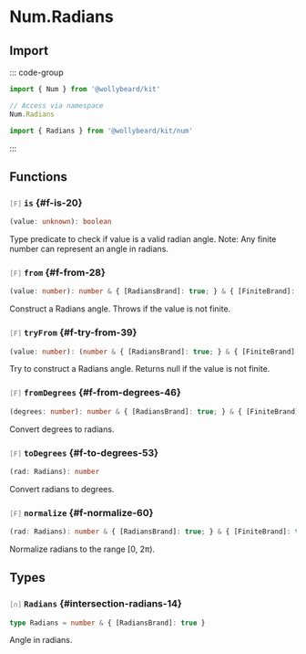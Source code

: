 # Num.Radians

## Import

::: code-group

```typescript [Namespace]
import { Num } from '@wollybeard/kit'

// Access via namespace
Num.Radians
```

```typescript [Barrel]
import { Radians } from '@wollybeard/kit/num'
```

:::

## Functions

### <span style="opacity: 0.6; font-weight: normal; font-size: 0.85em;">`[F]`</span> `is`<SourceLink inline href="https://github.com/jasonkuhrt/kit/blob/main/./src/domains/num/radians/radians.ts#L20" /> {#f-is-20}

```typescript
(value: unknown): boolean
```

Type predicate to check if value is a valid radian angle. Note: Any finite number can represent an angle in radians.

### <span style="opacity: 0.6; font-weight: normal; font-size: 0.85em;">`[F]`</span> `from`<SourceLink inline href="https://github.com/jasonkuhrt/kit/blob/main/./src/domains/num/radians/radians.ts#L28" /> {#f-from-28}

```typescript
(value: number): number & { [RadiansBrand]: true; } & { [FiniteBrand]: true; }
```

Construct a Radians angle. Throws if the value is not finite.

### <span style="opacity: 0.6; font-weight: normal; font-size: 0.85em;">`[F]`</span> `tryFrom`<SourceLink inline href="https://github.com/jasonkuhrt/kit/blob/main/./src/domains/num/radians/radians.ts#L39" /> {#f-try-from-39}

```typescript
(value: number): (number & { [RadiansBrand]: true; } & { [FiniteBrand]: true; }) | null
```

Try to construct a Radians angle. Returns null if the value is not finite.

### <span style="opacity: 0.6; font-weight: normal; font-size: 0.85em;">`[F]`</span> `fromDegrees`<SourceLink inline href="https://github.com/jasonkuhrt/kit/blob/main/./src/domains/num/radians/radians.ts#L46" /> {#f-from-degrees-46}

```typescript
(degrees: number): number & { [RadiansBrand]: true; } & { [FiniteBrand]: true; }
```

Convert degrees to radians.

### <span style="opacity: 0.6; font-weight: normal; font-size: 0.85em;">`[F]`</span> `toDegrees`<SourceLink inline href="https://github.com/jasonkuhrt/kit/blob/main/./src/domains/num/radians/radians.ts#L53" /> {#f-to-degrees-53}

```typescript
(rad: Radians): number
```

Convert radians to degrees.

### <span style="opacity: 0.6; font-weight: normal; font-size: 0.85em;">`[F]`</span> `normalize`<SourceLink inline href="https://github.com/jasonkuhrt/kit/blob/main/./src/domains/num/radians/radians.ts#L60" /> {#f-normalize-60}

```typescript
(rad: Radians): number & { [RadiansBrand]: true; } & { [FiniteBrand]: true; }
```

Normalize radians to the range [0, 2π).

## Types

### <span style="opacity: 0.6; font-weight: normal; font-size: 0.85em;">`[∩]`</span> `Radians`<SourceLink inline href="https://github.com/jasonkuhrt/kit/blob/main/./src/domains/num/radians/radians.ts#L14" /> {#intersection-radians-14}

```typescript
type Radians = number & { [RadiansBrand]: true }
```

Angle in radians.

